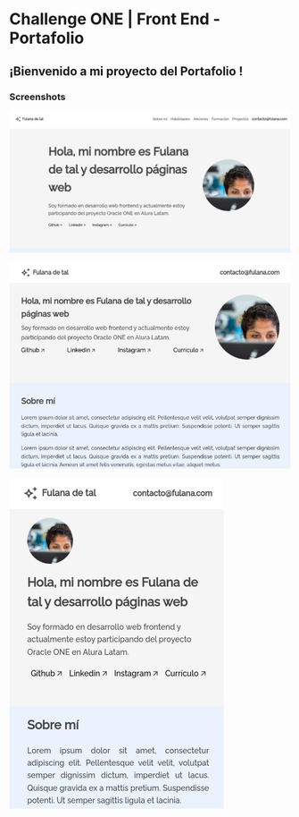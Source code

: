 # Challenge ONE | Front End -  Portafolio

## ¡Bienvenido a mi proyecto del Portafolio !

### Screenshots

![Desktop](/web-page-images/desktop.jpeg)

![Tablet](/web-page-images/tablet.jpeg)

![Mobile](/web-page-images/mobile.jpeg)

